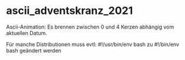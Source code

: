 # ascii_adventskranz_2021
Ascii-Animation: Es brennen zwischen 0 und 4 Kerzen abhängig vom aktuellen Datum.

Für manche Distributionen muss evtl: #!/usr/bin/env bash
zu #!/bin/env bash geändert werden
